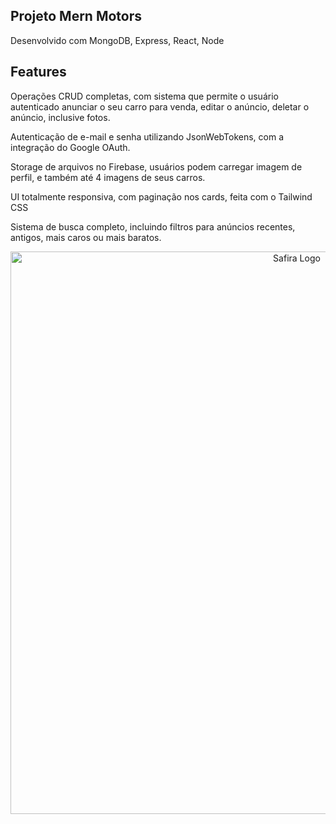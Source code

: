 ## Projeto Mern Motors

Desenvolvido com MongoDB, Express, React, Node

## Features

Operações CRUD completas, com sistema que permite o usuário autenticado anunciar o seu carro para venda, editar o anúncio, deletar o anúncio, inclusive fotos.

Autenticação de e-mail e senha utilizando JsonWebTokens, com a integração do Google OAuth.

Storage de arquivos no Firebase, usuários podem carregar imagem de perfil, e também até 4 imagens de seus carros.

UI totalmente responsiva, com paginação nos cards, feita com o Tailwind CSS

Sistema de busca completo, incluindo filtros para anúncios recentes, antigos, mais caros ou mais baratos.


<p align="center">
  <img alt="Safira Logo" src="https://i.imgur.com/AQaXCEb.png" width="900" alt="Safira Theme Logo" />
</p>
<div align="center">
